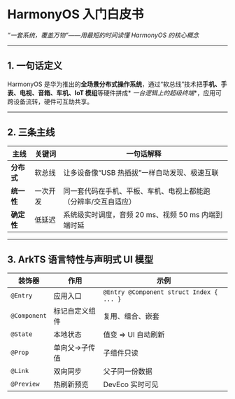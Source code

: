 # HarmonyOS 入门白皮书

*“一套系统，覆盖万物”——用最短的时间读懂 HarmonyOS 的核心概念*

---

## 1. 一句话定义

HarmonyOS 是华为推出的**全场景分布式操作系统**，通过“软总线”技术把**手机、手表、电视、音箱、车机、IoT 模组**等硬件拼成*
*一台逻辑上的超级终端**，应用可跨设备流转，硬件可互助共享。

---

## 2. 三条主线

| 主线      | 关键词  | 一句话解释                            |
|---------|------|----------------------------------|
| **分布式** | 软总线  | 让多设备像“USB 热插拔”一样自动发现、极速互联        |
| **统一性** | 一次开发 | 同一套代码在手机、平板、车机、电视上都能跑（分辨率/交互自适应） |
| **确定性** | 低延迟  | 系统级实时调度，音频 20 ms、视频 50 ms 内端到端时延 |

---

## 3. ArkTS 语言特性与声明式 UI 模型

| 装饰器          | 作用      | 示例                                       |
|--------------|---------|------------------------------------------|
| `@Entry`     | 应用入口    | `@Entry @Component struct Index { ... }` |
| `@Component` | 标记自定义组件 | 复用、组合、嵌套                                 |
| `@State`     | 本地状态    | 值变 ⇒ UI 自动刷新                             |
| `@Prop`      | 单向父→子传值 | 子组件只读                                    |
| `@Link`      | 双向同步    | 父子同一份数据                                  |
| `@Preview`   | 热刷新预览   | DevEco 实时可见                              |

